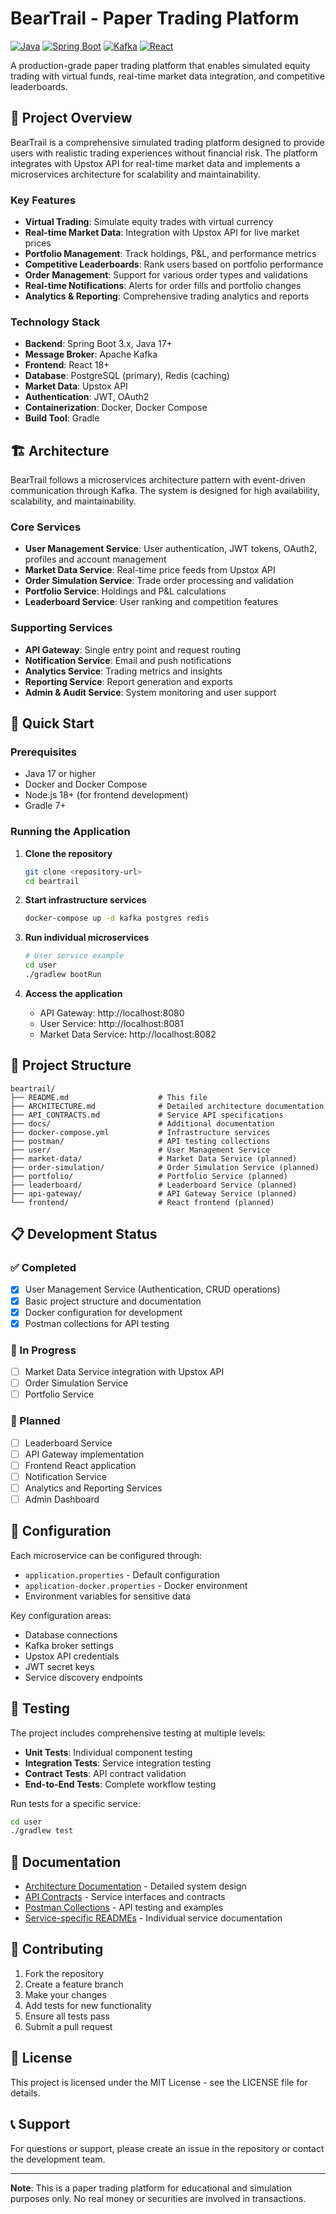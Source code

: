 # BearTrail - Paper Trading Platform

[![Java](https://img.shields.io/badge/Java-17+-orange.svg)](https://openjdk.java.net/)
[![Spring Boot](https://img.shields.io/badge/Spring%20Boot-3.x-brightgreen.svg)](https://spring.io/projects/spring-boot)
[![Kafka](https://img.shields.io/badge/Apache%20Kafka-Latest-blue.svg)](https://kafka.apache.org/)
[![React](https://img.shields.io/badge/React-18+-61DAFB.svg)](https://reactjs.org/)

A production-grade paper trading platform that enables simulated equity trading with virtual funds, real-time market data integration, and competitive leaderboards.

## 🎯 Project Overview

BearTrail is a comprehensive simulated trading platform designed to provide users with realistic trading experiences without financial risk. The platform integrates with Upstox API for real-time market data and implements a microservices architecture for scalability and maintainability.

### Key Features

- **Virtual Trading**: Simulate equity trades with virtual currency
- **Real-time Market Data**: Integration with Upstox API for live market prices
- **Portfolio Management**: Track holdings, P&L, and performance metrics
- **Competitive Leaderboards**: Rank users based on portfolio performance
- **Order Management**: Support for various order types and validations
- **Real-time Notifications**: Alerts for order fills and portfolio changes
- **Analytics & Reporting**: Comprehensive trading analytics and reports

### Technology Stack

- **Backend**: Spring Boot 3.x, Java 17+
- **Message Broker**: Apache Kafka
- **Frontend**: React 18+
- **Database**: PostgreSQL (primary), Redis (caching)
- **Market Data**: Upstox API
- **Authentication**: JWT, OAuth2
- **Containerization**: Docker, Docker Compose
- **Build Tool**: Gradle

## 🏗️ Architecture

BearTrail follows a microservices architecture pattern with event-driven communication through Kafka. The system is designed for high availability, scalability, and maintainability.

### Core Services
- **User Management Service**: User authentication, JWT tokens, OAuth2, profiles and account management
- **Market Data Service**: Real-time price feeds from Upstox API
- **Order Simulation Service**: Trade order processing and validation
- **Portfolio Service**: Holdings and P&L calculations
- **Leaderboard Service**: User ranking and competition features

### Supporting Services
- **API Gateway**: Single entry point and request routing
- **Notification Service**: Email and push notifications
- **Analytics Service**: Trading metrics and insights
- **Reporting Service**: Report generation and exports
- **Admin & Audit Service**: System monitoring and user support

## 🚀 Quick Start

### Prerequisites
- Java 17 or higher
- Docker and Docker Compose
- Node.js 18+ (for frontend development)
- Gradle 7+

### Running the Application

1. **Clone the repository**
   ```bash
   git clone <repository-url>
   cd beartrail
   ```

2. **Start infrastructure services**
   ```bash
   docker-compose up -d kafka postgres redis
   ```

3. **Run individual microservices**
   ```bash
   # User service example
   cd user
   ./gradlew bootRun
   ```

4. **Access the application**
   - API Gateway: http://localhost:8080
   - User Service: http://localhost:8081
   - Market Data Service: http://localhost:8082

## 📁 Project Structure

```
beartrail/
├── README.md                    # This file
├── ARCHITECTURE.md              # Detailed architecture documentation
├── API_CONTRACTS.md             # Service API specifications
├── docs/                        # Additional documentation
├── docker-compose.yml           # Infrastructure services
├── postman/                     # API testing collections
├── user/                        # User Management Service
├── market-data/                 # Market Data Service (planned)
├── order-simulation/            # Order Simulation Service (planned)
├── portfolio/                   # Portfolio Service (planned)
├── leaderboard/                 # Leaderboard Service (planned)
├── api-gateway/                 # API Gateway Service (planned)
└── frontend/                    # React frontend (planned)
```

## 📋 Development Status

### ✅ Completed
- [x] User Management Service (Authentication, CRUD operations)
- [x] Basic project structure and documentation
- [x] Docker configuration for development
- [x] Postman collections for API testing

### 🚧 In Progress
- [ ] Market Data Service integration with Upstox API
- [ ] Order Simulation Service
- [ ] Portfolio Service

### 📝 Planned
- [ ] Leaderboard Service
- [ ] API Gateway implementation
- [ ] Frontend React application
- [ ] Notification Service
- [ ] Analytics and Reporting Services
- [ ] Admin Dashboard

## 🔧 Configuration

Each microservice can be configured through:
- `application.properties` - Default configuration
- `application-docker.properties` - Docker environment
- Environment variables for sensitive data

Key configuration areas:
- Database connections
- Kafka broker settings
- Upstox API credentials
- JWT secret keys
- Service discovery endpoints

## 🧪 Testing

The project includes comprehensive testing at multiple levels:
- **Unit Tests**: Individual component testing
- **Integration Tests**: Service integration testing
- **Contract Tests**: API contract validation
- **End-to-End Tests**: Complete workflow testing

Run tests for a specific service:
```bash
cd user
./gradlew test
```

## 📖 Documentation

- [Architecture Documentation](docs/ARCHITECTURE.md) - Detailed system design
- [API Contracts](docs/API_CONTRACTS.md) - Service interfaces and contracts
- [Postman Collections](./postman/) - API testing and examples
- [Service-specific READMEs](./user/README.md) - Individual service documentation

## 🤝 Contributing

1. Fork the repository
2. Create a feature branch
3. Make your changes
4. Add tests for new functionality
5. Ensure all tests pass
6. Submit a pull request

## 📄 License

This project is licensed under the MIT License - see the LICENSE file for details.

## 📞 Support

For questions or support, please create an issue in the repository or contact the development team.

---

**Note**: This is a paper trading platform for educational and simulation purposes only. No real money or securities are involved in transactions.
